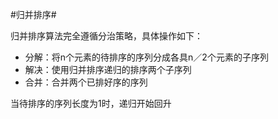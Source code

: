 #归并排序#

归并排序算法完全遵循分治策略，具体操作如下：
- 分解：将n个元素的待排序的序列分成各具n／2个元素的子序列
- 解决：使用归并排序递归的排序两个子序列
- 合并：合并两个已排好序的序列

当待排序的序列长度为1时，递归开始回升	

